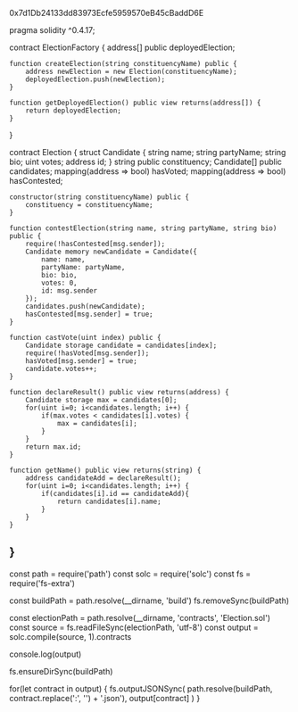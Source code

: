 0x7d1Db24133dd83973Ecfe5959570eB45cBaddD6E



pragma solidity ^0.4.17;

contract ElectionFactory {
    address[] public deployedElection;
    
    function createElection(string constituencyName) public {
        address newElection = new Election(constituencyName);
        deployedElection.push(newElection);
    }
    
    function getDeployedElection() public view returns(address[]) {
        return deployedElection;
    }
}

contract Election {
    struct Candidate {
        string name;
        string partyName;
        string bio;
        uint votes;
        address id;
    }
    string public constituency;
    Candidate[] public candidates;
    mapping(address => bool) hasVoted;
    mapping(address => bool) hasContested;
    
    constructor(string constituencyName) public {
        constituency = constituencyName;
    }
    
    function contestElection(string name, string partyName, string bio) public {
        require(!hasContested[msg.sender]);
        Candidate memory newCandidate = Candidate({
            name: name,
            partyName: partyName,
            bio: bio,
            votes: 0,
            id: msg.sender
        });
        candidates.push(newCandidate);
        hasContested[msg.sender] = true;
    }
    
    function castVote(uint index) public {
        Candidate storage candidate = candidates[index];
        require(!hasVoted[msg.sender]);
        hasVoted[msg.sender] = true;
        candidate.votes++;
    }
    
    function declareResult() public view returns(address) {
        Candidate storage max = candidates[0];
        for(uint i=0; i<candidates.length; i++) {
            if(max.votes < candidates[i].votes) {
                max = candidates[i];
            }
        }
        return max.id;
    }
    
    function getName() public view returns(string) {
        address candidateAdd = declareResult();
        for(uint i=0; i<candidates.length; i++) {
            if(candidates[i].id == candidateAdd){
                return candidates[i].name;
            }
        }
    }
}
------------------
const path = require('path')
const solc = require('solc')
const fs = require('fs-extra')

const buildPath = path.resolve(__dirname, 'build')
fs.removeSync(buildPath)

const electionPath = path.resolve(__dirname, 'contracts', 'Election.sol')
const source = fs.readFileSync(electionPath, 'utf-8')
const output = solc.compile(source, 1).contracts

console.log(output)


fs.ensureDirSync(buildPath)

for(let contract in output) {
    fs.outputJSONSync(
        path.resolve(buildPath, contract.replace(':', '') + '.json'),
        output[contract]
    )
}